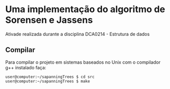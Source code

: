 # Uma implementação do algoritmo de Sorensen e Jassens

Ativade realizada durante a disciplina DCA0214 - Estrutura de dados

## Compilar

Para compilar o projeto em sistemas baseados no Unix com o compilador g++ instalado faça:

```console
user@computer:~/sapanningTrees $ cd src
user@computer:~/sapanningTrees $ make
```

